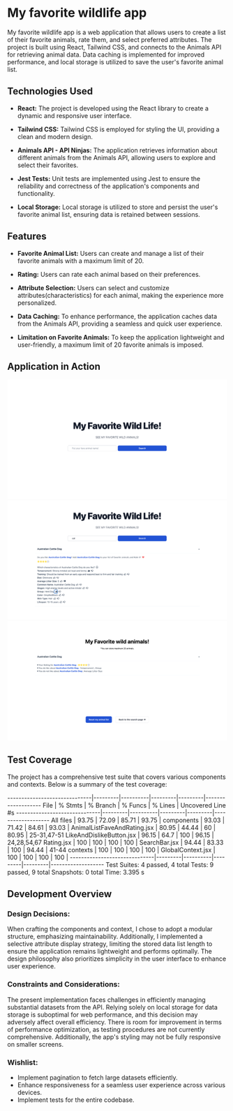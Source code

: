 # My favorite wildlife app

My favorite wildlife app is a web application that allows users to create a list of their favorite animals, rate them, and select preferred attributes. The project is built using React, Tailwind CSS, and connects to the Animals API for retrieving animal data. Data caching is implemented for improved performance, and local storage is utilized to save the user's favorite animal list.

## Technologies Used

- **React:** The project is developed using the React library to create a dynamic and responsive user interface.

- **Tailwind CSS:** Tailwind CSS is employed for styling the UI, providing a clean and modern design.

- **Animals API - API Ninjas:** The application retrieves information about different animals from the Animals API, allowing users to explore and select their favorites.

- **Jest Tests:** Unit tests are implemented using Jest to ensure the reliability and correctness of the application's components and functionality.

- **Local Storage:** Local storage is utilized to store and persist the user's favorite animal list, ensuring data is retained between sessions.

## Features

- **Favorite Animal List:** Users can create and manage a list of their favorite animals with a maximum limit of 20.

- **Rating:** Users can rate each animal based on their preferences.

- **Attribute Selection:** Users can select and customize attributes(characteristics) for each animal, making the experience more personalized.

- **Data Caching:** To enhance performance, the application caches data from the Animals API, providing a seamless and quick user experience.

- **Limitation on Favorite Animals:** To keep the application lightweight and user-friendly, a maximum limit of 20 favorite animals is imposed.

## Application in Action

![Main page](/screenshots/screenshot01.png)
![Main page with search result](/screenshots/screenshot02.png)
![Favorite animal list page](/screenshots/screenshot03.png)

## Test Coverage

The project has a comprehensive test suite that covers various components and contexts. Below is a summary of the test coverage:

------------------------------|---------|----------|---------|---------|-------------------
File                          | % Stmts | % Branch | % Funcs | % Lines | Uncovered Line #s
------------------------------|---------|----------|---------|---------|-------------------
All files                     |   93.75 |    72.09 |   85.71 |   93.75 |
 components                   |   93.03 |    71.42 |   84.61 |   93.03 |
  AnimalListFaveAndRating.jsx |   80.95 |    44.44 |      60 |   80.95 | 25-31,47-51
  LikeAndDislikeButton.jsx    |   96.15 |     64.7 |     100 |   96.15 | 24,28,54,67
  Rating.jsx                  |     100 |      100 |     100 |     100 |
  SearchBar.jsx               |   94.44 |    83.33 |     100 |   94.44 | 41-44
 contexts                     |     100 |      100 |     100 |     100 |
  GlobalContext.jsx           |     100 |      100 |     100 |     100 |
------------------------------|---------|----------|---------|---------|-------------------
Test Suites: 4 passed, 4 total
Tests:  9 passed, 9 total
Snapshots: 0 total
Time:  3.395 s


## Development Overview

### Design Decisions:
When crafting the components and context, I chose to adopt a modular structure, emphasizing maintainability. Additionally, I implemented a selective attribute display strategy, limiting the stored data list length to ensure the application remains lightweight and performs optimally. The design philosophy also prioritizes simplicity in the user interface to enhance user experience.

### Constraints and Considerations:
The present implementation faces challenges in efficiently managing substantial datasets from the API. Relying solely on local storage for data storage is suboptimal for web performance, and this decision may adversely affect overall efficiency. There is room for improvement in terms of performance optimization, as testing procedures are not currently comprehensive. Additionally, the app's styling may not be fully responsive on smaller screens. 

### Wishlist:
- Implement pagination to fetch large datasets efficiently.
- Enhance responsiveness for a seamless user experience across various devices.
- Implement tests for the entire codebase.



